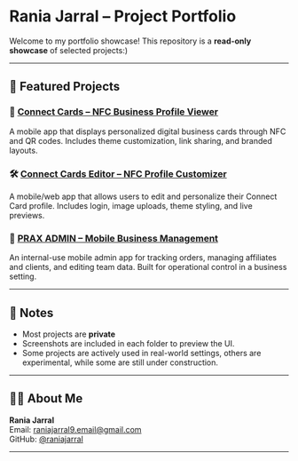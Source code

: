 # Rania Jarral – Project Portfolio

Welcome to my portfolio showcase! This repository is a **read-only showcase** of selected projects:)

---

## 📱 Featured Projects

### 🔗 [Connect Cards – NFC Business Profile Viewer](./connect/README.md)
A mobile app that displays personalized digital business cards through NFC and QR codes. Includes theme customization, link sharing, and branded layouts.

### 🛠️ [Connect Cards Editor – NFC Profile Customizer](./card-app/README.md)
A mobile/web app that allows users to edit and personalize their Connect Card profile. Includes login, image uploads, theme styling, and live previews.

### 🧾 [PRAX ADMIN – Mobile Business Management](./prax-admin/README.md)
An internal-use mobile admin app for tracking orders, managing affiliates and clients, and editing team data. Built for operational control in a business setting.

<!-- Uncomment when PaylyDaily is added
### 💰 [PaylyDaily – Lending Dashboard App](./paylydaily/README.md)
A mobile-first dashboard for managing loans, repayments, and client records. Built for small lending businesses needing streamlined recordkeeping.
-->

---

## 📌 Notes

- Most projects are **private**
- Screenshots are included in each folder to preview the UI.
- Some projects are actively used in real-world settings, others are experimental, while some are still under construction.

---

## 🧑‍💻 About Me

**Rania Jarral**  
Email: raniajarral9.email@gmail.com  
GitHub: [@raniajarral](https://github.com/raniajarral)

---
